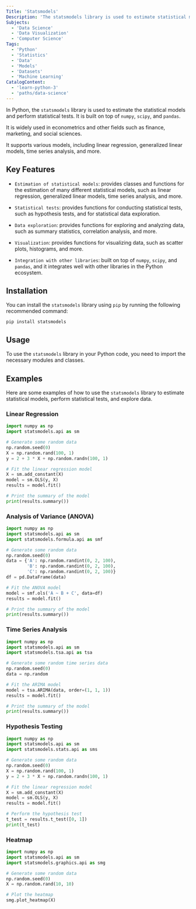 ```yaml
---
Title: 'Statsmodels'
Description: 'The statsmodels library is used to estimate statistical models and perform statistical tests in Python.' 
Subjects:
  - 'Data Science'
  - 'Data Visualization'
  - 'Computer Science'
Tags:
  - 'Python'
  - 'Statistics'
  - 'Data'
  - 'Models'
  - 'Datasets'
  - 'Machine Learning'
CatalogContent:
  - 'learn-python-3'
  - 'paths/data-science'
---
```


In Python, the `statsmodels` library is used to estimate the statistical models and perform statistical tests. It is built on top of `numpy`, `scipy`, and `pandas`. 

It is widely used in econometrics and other fields such as finance, marketing, and social sciences.

It supports various models, including linear regression, generalized linear models, time series analysis, and more.

## Key Features

- `Estimation of statistical models`: provides classes and functions for the estimation of many different statistical models, such as linear regression, generalized linear models, time series analysis, and more.

- `Statistical tests`: provides functions for conducting statistical tests, such as hypothesis tests, and for statistical data exploration.

- `Data exploration`: provides functions for exploring and analyzing data, such as summary statistics, correlation analysis, and more.

- `Visualization`: provides functions for visualizing data, such as scatter plots, histograms, and more.

- `Integration with other libraries`: built on top of `numpy`, `scipy`, and `pandas`, and it integrates well with other libraries in the Python ecosystem.

## Installation

You can install the `statsmodels` library using `pip` by running the following recommended command:

```shell
pip install statsmodels
```

## Usage

To use the `statsmodels` library in your Python code, you need to import the necessary modules and classes. 

## Examples

Here are some examples of how to use the `statsmodels` library to estimate statistical models, perform statistical tests, and explore data.

### Linear Regression

```py
import numpy as np
import statsmodels.api as sm

# Generate some random data
np.random.seed(0)
X = np.random.rand(100, 1)
y = 2 + 3 * X + np.random.randn(100, 1)

# Fit the linear regression model
X = sm.add_constant(X)
model = sm.OLS(y, X)
results = model.fit()

# Print the summary of the model
print(results.summary())
```

### Analysis of Variance (ANOVA)

```py
import numpy as np
import statsmodels.api as sm
import statsmodels.formula.api as smf

# Generate some random data
np.random.seed(0)
data = {'A': np.random.randint(0, 2, 100),
        'B': np.random.randint(0, 2, 100),
        'C': np.random.randint(0, 2, 100)}
df = pd.DataFrame(data)

# Fit the ANOVA model
model = smf.ols('A ~ B + C', data=df)
results = model.fit()

# Print the summary of the model
print(results.summary())
```

### Time Series Analysis

```py
import numpy as np
import statsmodels.api as sm
import statsmodels.tsa.api as tsa

# Generate some random time series data
np.random.seed(0)
data = np.random

# Fit the ARIMA model
model = tsa.ARIMA(data, order=(1, 1, 1))
results = model.fit()

# Print the summary of the model
print(results.summary())
```

### Hypothesis Testing

```py
import numpy as np
import statsmodels.api as sm
import statsmodels.stats.api as sms

# Generate some random data
np.random.seed(0)
X = np.random.rand(100, 1)
y = 2 + 3 * X + np.random.randn(100, 1)

# Fit the linear regression model
X = sm.add_constant(X)
model = sm.OLS(y, X)
results = model.fit()

# Perform the hypothesis test
t_test = results.t_test([0, 1])
print(t_test)
```

### Heatmap

```py
import numpy as np
import statsmodels.api as sm
import statsmodels.graphics.api as smg

# Generate some random data
np.random.seed(0)
X = np.random.rand(10, 10)

# Plot the heatmap
smg.plot_heatmap(X)
```
